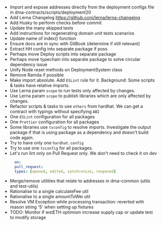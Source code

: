 - Import and expose addresses directly from the deployment configs file in dma-contracts/scripts/deployment20
- Add Lerna Changelog https://github.com/lerna/lerna-changelog
- Add Husky to perform checks before commit
- Update the many skipped tests
- Add instructions for regenerating domain unit tests scenarios
- Update name of index() function
- Ensure docs are in sync with GitBook (determine if still relevant)
- Extract HH config into separate package if poss
- Perhaps move Deploy scripts into separate package
- Perhaps move typechain into separate package to solve circular dependency issue
- Unify Node reset methods on DeploymentSystem class
- Remove Ramda if possible
- Make import absolute. Add `ESLint` rule for it. Background: Some scripts & tasks have relative imports.
- Use Lerna param `scope` to run tests only affected by changes. 
- Use Lerna param `scope` to publish libraries which are only affected by changes.
- Refactor scripts & tasks to use `ethers` from hardhat. We can get a contract with typings without specifying `ABI`
- One `ESLint` configuration for all packages
- One `Prettier` configuration for all packages
- Some libraries use `tsconfig` to resolve imports. Investigate the output package if that is using package as a dependency and doesn't build code again. 
- Try to have only one `hardhat.config`
- Try to use one `tsconfig` for all packages.
- Let's run lint only on Pull Request only. We don't need to check it on dev
  ```yaml
    on:
    pull_request:
    types: [opened, edited, synchronize, reopened]
  ```
- Merge/remove utilities that relate to addresses in dma-common (utils and test-utils)
- Rationalise to a single calculateFee util
- Rationalise to a single amountToWei util
- Resolve VM Exception while processing transaction: reverted with reason string '5' when setting up fixtures
- TODO: Monitor if wstETH optimism increase supply cap or update test to modify storage